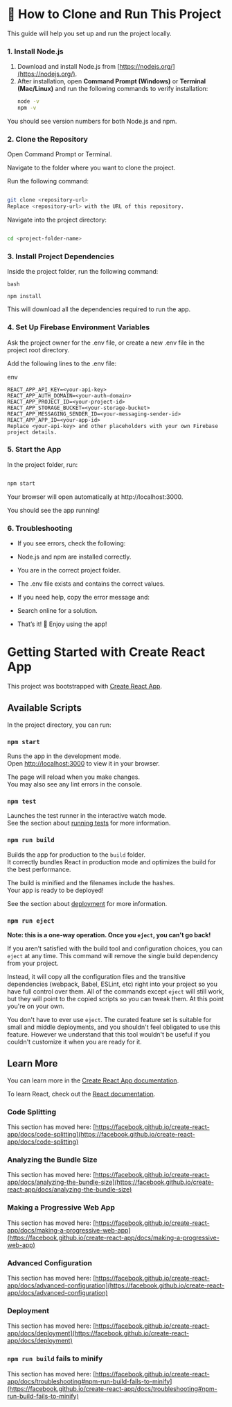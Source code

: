 # 🚀 How to Clone and Run This Project

This guide will help you set up and run the project locally.

### 1. Install Node.js
1. Download and install Node.js from [https://nodejs.org/](https://nodejs.org/).
2. After installation, open **Command Prompt (Windows)** or **Terminal (Mac/Linux)** and run the following commands to verify installation:
   ```bash
   node -v
   npm -v
You should see version numbers for both Node.js and npm.

### 2. Clone the Repository
Open Command Prompt or Terminal.

Navigate to the folder where you want to clone the project.

Run the following command:

```bash

git clone <repository-url>
Replace <repository-url> with the URL of this repository.
```

Navigate into the project directory:


```bash

cd <project-folder-name>
```

### 3. Install Project Dependencies
Inside the project folder, run the following command:

```
bash

npm install
```

This will download all the dependencies required to run the app.


### 4. Set Up Firebase Environment Variables
Ask the project owner for the .env file, or create a new .env file in the project root directory.


Add the following lines to the .env file:

env
```
REACT_APP_API_KEY=<your-api-key>
REACT_APP_AUTH_DOMAIN=<your-auth-domain>
REACT_APP_PROJECT_ID=<your-project-id>
REACT_APP_STORAGE_BUCKET=<your-storage-bucket>
REACT_APP_MESSAGING_SENDER_ID=<your-messaging-sender-id>
REACT_APP_APP_ID=<your-app-id>
Replace <your-api-key> and other placeholders with your own Firebase project details.
```

 ### 5. Start the App
In the project folder, run:

```bash

npm start
```
Your browser will open automatically at http://localhost:3000.


You should see the app running!


### 6. Troubleshooting
- If you see errors, check the following:

- Node.js and npm are installed correctly.

- You are in the correct project folder.

- The .env file exists and contains the correct values.

- If you need help, copy the error message and:

- Search online for a solution.

- That’s it! 🎉 Enjoy using the app!

# Getting Started with Create React App

This project was bootstrapped with [Create React App](https://github.com/facebook/create-react-app).

## Available Scripts

In the project directory, you can run:

### `npm start`

Runs the app in the development mode.\
Open [http://localhost:3000](http://localhost:3000) to view it in your browser.

The page will reload when you make changes.\
You may also see any lint errors in the console.

### `npm test`

Launches the test runner in the interactive watch mode.\
See the section about [running tests](https://facebook.github.io/create-react-app/docs/running-tests) for more information.

### `npm run build`

Builds the app for production to the `build` folder.\
It correctly bundles React in production mode and optimizes the build for the best performance.

The build is minified and the filenames include the hashes.\
Your app is ready to be deployed!

See the section about [deployment](https://facebook.github.io/create-react-app/docs/deployment) for more information.

### `npm run eject`

**Note: this is a one-way operation. Once you `eject`, you can't go back!**

If you aren't satisfied with the build tool and configuration choices, you can `eject` at any time. This command will remove the single build dependency from your project.

Instead, it will copy all the configuration files and the transitive dependencies (webpack, Babel, ESLint, etc) right into your project so you have full control over them. All of the commands except `eject` will still work, but they will point to the copied scripts so you can tweak them. At this point you're on your own.

You don't have to ever use `eject`. The curated feature set is suitable for small and middle deployments, and you shouldn't feel obligated to use this feature. However we understand that this tool wouldn't be useful if you couldn't customize it when you are ready for it.

## Learn More

You can learn more in the [Create React App documentation](https://facebook.github.io/create-react-app/docs/getting-started).

To learn React, check out the [React documentation](https://reactjs.org/).

### Code Splitting

This section has moved here: [https://facebook.github.io/create-react-app/docs/code-splitting](https://facebook.github.io/create-react-app/docs/code-splitting)

### Analyzing the Bundle Size

This section has moved here: [https://facebook.github.io/create-react-app/docs/analyzing-the-bundle-size](https://facebook.github.io/create-react-app/docs/analyzing-the-bundle-size)

### Making a Progressive Web App

This section has moved here: [https://facebook.github.io/create-react-app/docs/making-a-progressive-web-app](https://facebook.github.io/create-react-app/docs/making-a-progressive-web-app)

### Advanced Configuration

This section has moved here: [https://facebook.github.io/create-react-app/docs/advanced-configuration](https://facebook.github.io/create-react-app/docs/advanced-configuration)

### Deployment

This section has moved here: [https://facebook.github.io/create-react-app/docs/deployment](https://facebook.github.io/create-react-app/docs/deployment)

### `npm run build` fails to minify

This section has moved here: [https://facebook.github.io/create-react-app/docs/troubleshooting#npm-run-build-fails-to-minify](https://facebook.github.io/create-react-app/docs/troubleshooting#npm-run-build-fails-to-minify)
